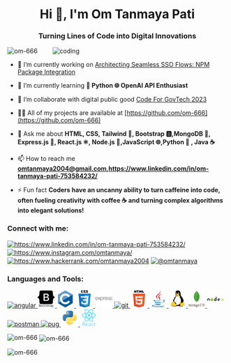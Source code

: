 <h1 align="center">Hi 👋, I'm Om Tanmaya Pati</h1>
<h3 align="center">Turning Lines of Code into Digital Innovations</h3>
<img src="https://user-images.githubusercontent.com/55389276/140866485-8fb1c876-9a8f-4d6a-98dc-08c4981eaf70.gif" alt="coding" width="400" align="right">

<p align="left"> <img src="https://komarev.com/ghpvc/?username=om-666&label=Profile%20views&color=0e75b6&style=flat" alt="om-666" /> </p>

- 🔭 I’m currently working on [Architecting Seamless SSO Flows: NPM Package Integration](https://github.com/om-666/sso_npm_package1)

- 🌱 I’m currently learning **🐍 Python 🌐 OpenAI API Enthusiast**

- 👯 I’m collaborate with digital public good [Code For GovTech 2023](https://c4gt-milestones.vercel.app/docs/2023/Sunbird%20ED/Implement%20Independent%20SSO%20Flow%20on%20NPM%20Package/)

- 👨‍💻 All of my projects are available at [https://github.com/om-666](https://github.com/om-666)

- 💬 Ask me about **HTML, CSS, Tailwind 🎨, Bootstrap 🅱️,MongoDB 🍃, Express.js 🚀, React.js ⚛️, Node.js 🛴,JavaScript 🌐,Python 🐍 , Java ☕**

- 📫 How to reach me **omtanmaya2004@gmail.com,https://www.linkedin.com/in/om-tanmaya-pati-753584232/**

- ⚡ Fun fact **Coders have an uncanny ability to turn caffeine into code, often fueling creativity with coffee ☕️ and turning complex algorithms into elegant solutions!**

<h3 align="left">Connect with me:</h3>
<p align="left">
<a href="https://linkedin.com/in/https://www.linkedin.com/in/om-tanmaya-pati-753584232/" target="blank"><img align="center" src="https://raw.githubusercontent.com/rahuldkjain/github-profile-readme-generator/master/src/images/icons/Social/linked-in-alt.svg" alt="https://www.linkedin.com/in/om-tanmaya-pati-753584232/" height="30" width="40" /></a>
<a href="https://instagram.com/https://www.instagram.com/omtanmaya/" target="blank"><img align="center" src="https://raw.githubusercontent.com/rahuldkjain/github-profile-readme-generator/master/src/images/icons/Social/instagram.svg" alt="https://www.instagram.com/omtanmaya/" height="30" width="40" /></a>
<a href="https://www.hackerrank.com/https://www.hackerrank.com/omtanmaya2004" target="blank"><img align="center" src="https://raw.githubusercontent.com/rahuldkjain/github-profile-readme-generator/master/src/images/icons/Social/hackerrank.svg" alt="https://www.hackerrank.com/omtanmaya2004" height="30" width="40" /></a>
<a href="https://discord.gg/@omtanmaya" target="blank"><img align="center" src="https://raw.githubusercontent.com/rahuldkjain/github-profile-readme-generator/master/src/images/icons/Social/discord.svg" alt="@omtanmaya" height="30" width="40" /></a>
</p>

<h3 align="left">Languages and Tools:</h3>
<p align="left"> <a href="https://angular.io" target="_blank" rel="noreferrer"> <img src="https://angular.io/assets/images/logos/angular/angular.svg" alt="angular" width="40" height="40"/> </a> <a href="https://getbootstrap.com" target="_blank" rel="noreferrer"> <img src="https://raw.githubusercontent.com/devicons/devicon/master/icons/bootstrap/bootstrap-plain-wordmark.svg" alt="bootstrap" width="40" height="40"/> </a> <a href="https://www.cprogramming.com/" target="_blank" rel="noreferrer"> <img src="https://raw.githubusercontent.com/devicons/devicon/master/icons/c/c-original.svg" alt="c" width="40" height="40"/> </a> <a href="https://www.w3schools.com/css/" target="_blank" rel="noreferrer"> <img src="https://raw.githubusercontent.com/devicons/devicon/master/icons/css3/css3-original-wordmark.svg" alt="css3" width="40" height="40"/> </a> <a href="https://expressjs.com" target="_blank" rel="noreferrer"> <img src="https://raw.githubusercontent.com/devicons/devicon/master/icons/express/express-original-wordmark.svg" alt="express" width="40" height="40"/> </a> <a href="https://git-scm.com/" target="_blank" rel="noreferrer"> <img src="https://www.vectorlogo.zone/logos/git-scm/git-scm-icon.svg" alt="git" width="40" height="40"/> </a> <a href="https://www.w3.org/html/" target="_blank" rel="noreferrer"> <img src="https://raw.githubusercontent.com/devicons/devicon/master/icons/html5/html5-original-wordmark.svg" alt="html5" width="40" height="40"/> </a> <a href="https://www.java.com" target="_blank" rel="noreferrer"> <img src="https://raw.githubusercontent.com/devicons/devicon/master/icons/java/java-original.svg" alt="java" width="40" height="40"/> </a> <a href="https://www.linux.org/" target="_blank" rel="noreferrer"> <img src="https://raw.githubusercontent.com/devicons/devicon/master/icons/linux/linux-original.svg" alt="linux" width="40" height="40"/> </a> <a href="https://www.mongodb.com/" target="_blank" rel="noreferrer"> <img src="https://raw.githubusercontent.com/devicons/devicon/master/icons/mongodb/mongodb-original-wordmark.svg" alt="mongodb" width="40" height="40"/> </a> <a href="https://nodejs.org" target="_blank" rel="noreferrer"> <img src="https://raw.githubusercontent.com/devicons/devicon/master/icons/nodejs/nodejs-original-wordmark.svg" alt="nodejs" width="40" height="40"/> </a> <a href="https://postman.com" target="_blank" rel="noreferrer"> <img src="https://www.vectorlogo.zone/logos/getpostman/getpostman-icon.svg" alt="postman" width="40" height="40"/> </a> <a href="https://pugjs.org" target="_blank" rel="noreferrer"> <img src="https://cdn.worldvectorlogo.com/logos/pug.svg" alt="pug" width="40" height="40"/> </a> <a href="https://www.python.org" target="_blank" rel="noreferrer"> <img src="https://raw.githubusercontent.com/devicons/devicon/master/icons/python/python-original.svg" alt="python" width="40" height="40"/> </a> <a href="https://reactjs.org/" target="_blank" rel="noreferrer"> <img src="https://raw.githubusercontent.com/devicons/devicon/master/icons/react/react-original-wordmark.svg" alt="react" width="40" height="40"/> </a> </p>

<p><img align="left" src="https://github-readme-stats.vercel.app/api/top-langs?username=om-666&show_icons=true&locale=en&layout=compact" alt="om-666" /></p>

<p>&nbsp;<img align="center" src="https://github-readme-stats.vercel.app/api?username=om-666&show_icons=true&locale=en" alt="om-666" /></p>

<p><img align="center" src="https://github-readme-streak-stats.herokuapp.com/?user=om-666&" alt="om-666" /></p>
